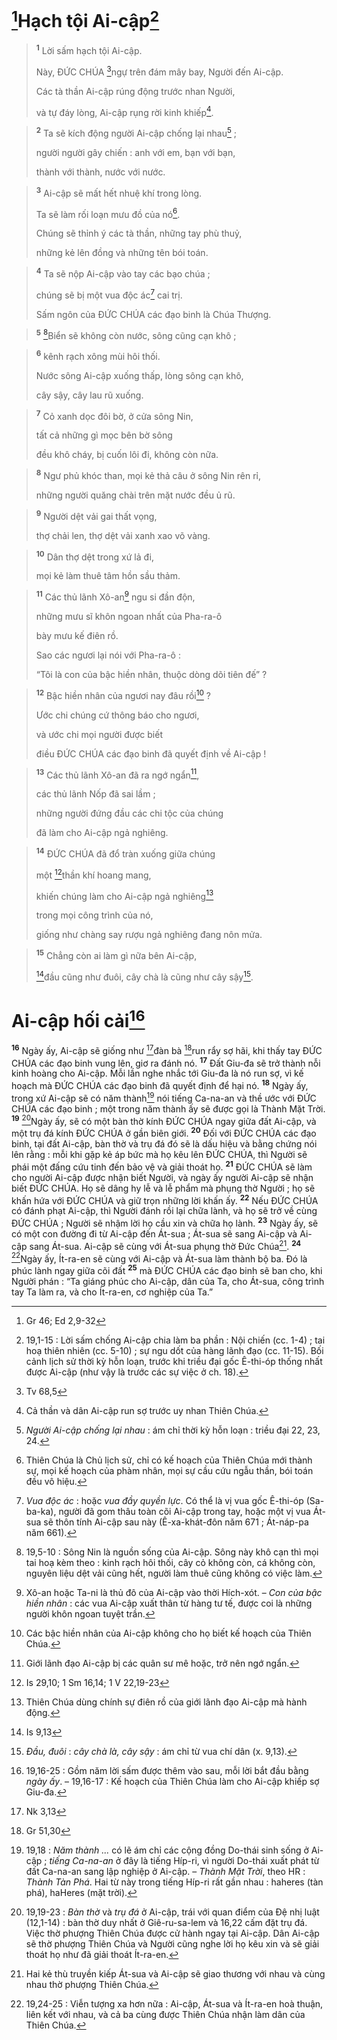 # [^1*]Hạch tội Ai-cập[^1]

> <sup><b>1</b></sup> Lời sấm hạch tội Ai-cập.
> 
> Này, ĐỨC CHÚA [^2*]ngự trên đám mây bay, Người đến Ai-cập.
> 
> Các tà thần Ai-cập rúng động trước nhan Người,
> 
> và tự đáy lòng, Ai-cập rụng rời kinh khiếp[^2].
>


> <sup><b>2</b></sup> Ta sẽ kích động người Ai-cập chống lại nhau[^3] ;
> 
> người người gây chiến : anh với em, bạn với bạn,
> 
> thành với thành, nước với nước.
>


> <sup><b>3</b></sup> Ai-cập sẽ mất hết nhuệ khí trong lòng.
> 
> Ta sẽ làm rối loạn mưu đồ của nó[^4].
> 
> Chúng sẽ thỉnh ý các tà thần, những tay phù thuỷ,
> 
> những kẻ lên đồng và những tên bói toán.
>


> <sup><b>4</b></sup> Ta sẽ nộp Ai-cập vào tay các bạo chúa ;
> 
> chúng sẽ bị một vua độc ác[^5] cai trị.
> 
> Sấm ngôn của ĐỨC CHÚA các đạo binh là Chúa Thượng.
>


> <sup><b>5</b></sup> [^6]Biển sẽ không còn nước, sông cũng cạn khô ;
>


> <sup><b>6</b></sup> kênh rạch xông mùi hôi thối.
> 
> Nước sông Ai-cập xuống thấp, lòng sông cạn khô,
> 
> cây sậy, cây lau rũ xuống.
>


> <sup><b>7</b></sup> Cỏ xanh dọc đôi bờ, ở cửa sông Nin,
> 
> tất cả những gì mọc bên bờ sông
> 
> đều khô cháy, bị cuốn lôi đi, không còn nữa.
>


> <sup><b>8</b></sup> Ngư phủ khóc than, mọi kẻ thả câu ở sông Nin rên rỉ,
> 
> những người quăng chài trên mặt nước đều ủ rũ.
>


> <sup><b>9</b></sup> Người dệt vải gai thất vọng,
> 
> thợ chải len, thợ dệt vải xanh xao võ vàng.
>


> <sup><b>10</b></sup> Dân thợ dệt trong xứ lả đi,
> 
> mọi kẻ làm thuê tâm hồn sầu thảm.
>


> <sup><b>11</b></sup> Các thủ lãnh Xô-an[^7] ngu si đần độn,
> 
> những mưu sĩ khôn ngoan nhất của Pha-ra-ô
> 
> bày mưu kế điên rồ.
> 
> Sao các ngươi lại nói với Pha-ra-ô :
> 
> “Tôi là con của bậc hiền nhân, thuộc dòng dõi tiên đế” ?
>


> <sup><b>12</b></sup> Bậc hiền nhân của ngươi nay đâu rồi[^8] ?
> 
> Ước chi chúng cứ thông báo cho ngươi,
> 
> và ước chi mọi người được biết
> 
> điều ĐỨC CHÚA các đạo binh đã quyết định về Ai-cập !
>


> <sup><b>13</b></sup> Các thủ lãnh Xô-an đã ra ngớ ngẩn[^9],
> 
> các thủ lãnh Nốp đã sai lầm ;
> 
> những người đứng đầu các chi tộc của chúng
> 
> đã làm cho Ai-cập ngả nghiêng.
>


> <sup><b>14</b></sup> ĐỨC CHÚA đã đổ tràn xuống giữa chúng
> 
> một [^3*]thần khí hoang mang,
> 
> khiến chúng làm cho Ai-cập ngả nghiêng[^10]
> 
> trong mọi công trình của nó,
> 
> giống như chàng say rượu ngả nghiêng đang nôn mửa.
>


> <sup><b>15</b></sup> Chẳng còn ai làm gì nữa bên Ai-cập,
> 
> [^4*]đầu cũng như đuôi, cây chà là cũng như cây sậy[^11].
>

# Ai-cập hối cải[^12]
<sup><b>16</b></sup> Ngày ấy, Ai-cập sẽ giống như [^5*]đàn bà [^6*]run rẩy sợ hãi, khi thấy tay ĐỨC CHÚA các đạo binh vung lên, giơ ra đánh nó. <sup><b>17</b></sup> Đất Giu-đa sẽ trở thành nỗi kinh hoàng cho Ai-cập. Mỗi lần nghe nhắc tới Giu-đa là nó run sợ, vì kế hoạch mà ĐỨC CHÚA các đạo binh đã quyết định để hại nó. <sup><b>18</b></sup> Ngày ấy, trong xứ Ai-cập sẽ có năm thành[^13] nói tiếng Ca-na-an và thề ước với ĐỨC CHÚA các đạo binh ; một trong năm thành ấy sẽ được gọi là Thành Mặt Trời. <sup><b>19</b></sup> [^14]Ngày ấy, sẽ có một bàn thờ kính ĐỨC CHÚA ngay giữa đất Ai-cập, và một trụ đá kính ĐỨC CHÚA ở gần biên giới. <sup><b>20</b></sup> Đối với ĐỨC CHÚA các đạo binh, tại đất Ai-cập, bàn thờ và trụ đá đó sẽ là dấu hiệu và bằng chứng nói lên rằng : mỗi khi gặp kẻ áp bức mà họ kêu lên ĐỨC CHÚA, thì Người sẽ phái một đấng cứu tinh đến bảo vệ và giải thoát họ. <sup><b>21</b></sup> ĐỨC CHÚA sẽ làm cho người Ai-cập được nhận biết Người, và ngày ấy người Ai-cập sẽ nhận biết ĐỨC CHÚA. Họ sẽ dâng hy lễ và lễ phẩm mà phụng thờ Người ; họ sẽ khấn hứa với ĐỨC CHÚA và giữ trọn những lời khấn ấy. <sup><b>22</b></sup> Nếu ĐỨC CHÚA có đánh phạt Ai-cập, thì Người đánh rồi lại chữa lành, và họ sẽ trở về cùng ĐỨC CHÚA ; Người sẽ nhậm lời họ cầu xin và chữa họ lành. <sup><b>23</b></sup> Ngày ấy, sẽ có một con đường đi từ Ai-cập đến Át-sua ; Át-sua sẽ sang Ai-cập và Ai-cập sang Át-sua. Ai-cập sẽ cùng với Át-sua phụng thờ Đức Chúa[^15]. <sup><b>24</b></sup> [^16]Ngày ấy, Ít-ra-en sẽ cùng với Ai-cập và Át-sua làm thành bộ ba. Đó là phúc lành ngay giữa cõi đất <sup><b>25</b></sup> mà ĐỨC CHÚA các đạo binh sẽ ban cho, khi Người phán : “Ta giáng phúc cho Ai-cập, dân của Ta, cho Át-sua, công trình tay Ta làm ra, và cho Ít-ra-en, cơ nghiệp của Ta.”

[^1]: 19,1-15 : Lời sấm chống Ai-cập chia làm ba phần : Nội chiến (cc. 1-4) ; tai hoạ thiên nhiên (cc. 5-10) ; sự ngu dốt của hàng lãnh đạo (cc. 11-15). Bối cảnh lịch sử thời kỳ hỗn loạn, trước khi triều đại gốc Ê-thi-óp thống nhất được Ai-cập (như vậy là trước các sự việc ở ch. 18).
[^2]: Cả thần và dân Ai-cập run sợ trước uy nhan Thiên Chúa.
[^3]: <i>Người Ai-cập chống lại nhau</i> : ám chỉ thời kỳ hỗn loạn : triều đại 22, 23, 24.
[^4]: Thiên Chúa là Chủ lịch sử, chỉ có kế hoạch của Thiên Chúa mới thành sự, mọi kế hoạch của phàm nhân, mọi sự cầu cứu ngẫu thần, bói toán đều vô hiệu.
[^5]: <i>Vua độc ác</i> : hoặc <i>vua đầy quyền lực</i>. Có thể là vị vua gốc Ê-thi-óp (Sa-ba-ka), người đã gom thâu toàn cõi Ai-cập trong tay, hoặc một vị vua Át-sua sẽ thôn tính Ai-cập sau này (Ê-xa-khát-đôn năm 671 ; Át-náp-pa năm 661).
[^6]: 19,5-10 : Sông Nin là nguồn sống của Ai-cập. Sông này khô cạn thì mọi tai hoạ kèm theo : kinh rạch hôi thối, cây cỏ không còn, cá không còn, nguyên liệu dệt vải cũng hết, người làm thuê cũng không có việc làm.
[^7]: Xô-an hoặc Ta-ni là thủ đô của Ai-cập vào thời Hích-xót. – <i>Con của bậc hiền nhân</i> : các vua Ai-cập xuất thân từ hàng tư tế, được coi là những người khôn ngoan tuyệt trần.
[^8]: Các bậc hiền nhân của Ai-cập không cho họ biết kế hoạch của Thiên Chúa.
[^9]: Giới lãnh đạo Ai-cập bị các quân sư mê hoặc, trở nên ngớ ngẩn.
[^10]: Thiên Chúa dùng chính sự điên rồ của giới lãnh đạo Ai-cập mà hành động.
[^11]: <i>Đầu, đuôi</i> : <i>cây chà là, cây sậy</i> : ám chỉ từ vua chí dân (x. 9,13).
[^12]: 19,16-25 : Gồm năm lời sấm được thêm vào sau, mỗi lời bắt đầu bằng <i>ngày ấy</i>. – 19,16-17 : Kế hoạch của Thiên Chúa làm cho Ai-cập khiếp sợ Giu-đa.
[^13]: 19,18 : <i>Năm thành ...</i> có lẽ ám chỉ các cộng đồng Do-thái sinh sống ở Ai-cập ; <i>tiếng Ca-na-an</i> ở đây là tiếng Híp-ri, vì người Do-thái xuất phát từ đất Ca-na-an sang lập nghiệp ở Ai-cập. – <i>Thành Mặt Trời</i>, theo HR : <i>Thành Tàn Phá</i>. Hai từ này trong tiếng Híp-ri rất gần nhau : <span class="hebrew-translit">haheres</span> (tàn phá), <span class="hebrew-translit">haHeres</span> (mặt trời).
[^14]: 19,19-23 : <i>Bàn thờ</i> và <i>trụ đá</i> ở Ai-cập, trái với quan điểm của Đệ nhị luật (12,1-14) : bàn thờ duy nhất ở Giê-ru-sa-lem và 16,22 cấm đặt trụ đá. Việc thờ phượng Thiên Chúa được cử hành ngay tại Ai-cập. Dân Ai-cập sẽ thờ phượng Thiên Chúa và Người cũng nghe lời họ kêu xin và sẽ giải thoát họ như đã giải thoát Ít-ra-en.
[^15]: Hai kẻ thù truyền kiếp Át-sua và Ai-cập sẽ giao thương với nhau và cùng nhau thờ phượng Thiên Chúa.
[^16]: 19,24-25 : Viễn tượng xa hơn nữa : Ai-cập, Át-sua và Ít-ra-en hoà thuận, liên kết với nhau, và cả ba cùng được Thiên Chúa nhận làm dân của Thiên Chúa.
[^1*]: Gr 46; Ed 2,9-32
[^2*]: Tv 68,5
[^3*]: Is 29,10; 1 Sm 16,14; 1 V 22,19-23
[^4*]: Is 9,13
[^5*]: Nk 3,13
[^6*]: Gr 51,30
